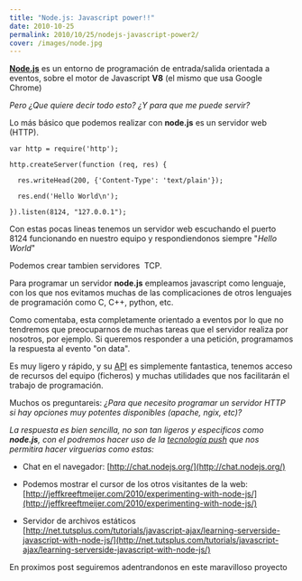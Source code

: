 ```yaml
---
title: "Node.js: Javascript power!!"
date: 2010-10-25
permalink: 2010/10/25/nodejs-javascript-power2/
cover: /images/node.jpg
---
```

**[Node.js](http://www.nodejs.org)** es un entorno de programación de entrada/salida orientada a eventos, sobre el motor de Javascript **V8** (el mismo que usa Google Chrome)

_Pero ¿Que quiere decir todo esto? ¿Y para que me puede servir?_

Lo más básico que podemos realizar con **node.js** es un servidor web (HTTP).

```
var http = require('http');

http.createServer(function (req, res) {

  res.writeHead(200, {'Content-Type': 'text/plain'});

  res.end('Hello World\n');

}).listen(8124, "127.0.0.1");
```

Con estas pocas lineas tenemos un servidor web escuchando el puerto 8124 funcionando en nuestro equipo y respondiendonos siempre "_Hello World_"

Podemos crear tambien servidores  TCP.

Para programar un servidor **node.js** empleamos javascript como lenguaje, con los que nos evitamos muchas de las complicaciones de otros lenguajes de programación como C, C++, python, etc.

Como comentaba, esta completamente orientado a eventos por lo que no tendremos que preocuparnos de muchas tareas que el servidor realiza por nosotros, por ejemplo. Si queremos responder a una petición, programamos la respuesta al evento "on data".

Es muy ligero y rápido, y su [API](http://nodejs.org/api.html) es simplemente fantastica, tenemos acceso de recursos del equipo (ficheros) y muchas utilidades que nos facilitarán el trabajo de programación.

Muchos os preguntareis: _¿Para que necesito programar un servidor HTTP si hay opciones muy potentes disponibles (apache, ngix, etc)?_

_La respuesta es bien sencilla, no son tan ligeros y especificos como **node.js**, con el podremos hacer uso de la [tecnología push](http://es.wikipedia.org/wiki/Tecnolog%C3%ADa_Push) que nos permitira hacer virguerias como estas:_

*   Chat en el navegador: [http://chat.nodejs.org/](http://chat.nodejs.org/)

*   Podemos mostrar el cursor de los otros visitantes de la web: [http://jeffkreeftmeijer.com/2010/experimenting-with-node-js/](http://jeffkreeftmeijer.com/2010/experimenting-with-node-js/)

*   Servidor de archivos estáticos [http://net.tutsplus.com/tutorials/javascript-ajax/learning-serverside-javascript-with-node-js/](http://net.tutsplus.com/tutorials/javascript-ajax/learning-serverside-javascript-with-node-js/)

En proximos post seguiremos adentrandonos en este maravilloso proyecto
